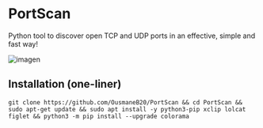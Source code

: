# PortScan
Python tool to discover open TCP and UDP ports in an effective, simple and fast way!

![imagen](https://user-images.githubusercontent.com/132360962/235687900-ed6928d2-9310-4f11-903b-cf324feec383.png)

## Installation (one-liner)
``git clone https://github.com/OusmaneB20/PortScan && cd PortScan && sudo apt-get update && sudo apt install -y python3-pip xclip lolcat figlet && python3 -m pip install --upgrade colorama
``
